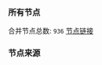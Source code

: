 ### 所有节点
合并节点总数: `936`
[节点链接](https://raw.githubusercontent.com/rzhy1/11/master/sub/sub_merge_base64.txt)

### 节点来源